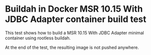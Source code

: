 # Buildah in Docker MSR 10.15 With JDBC Adapter container build test

This test shows how to build a MSR 10.15 With JDBC Adapter minimal container using rootless buildah.

At the end of the test, the resulting image is not pushed anywhere.